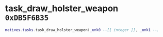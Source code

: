 # task_draw_holster_weapon `0xDB5F6B35`

```lua
natives.tasks.task_draw_holster_weapon(_unk0 --[[ integer ]], _unk1 --[[ integer ]])
```